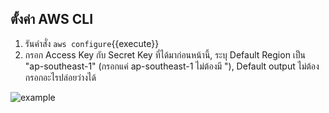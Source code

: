 ## ตั้งค่า AWS CLI
1. รันคำสั่ง `aws configure`{{execute}}
2. กรอก Access Key กับ Secret Key ที่ได้มาก่อนหน้านี้, ระบุ Default Region เป็น "ap-southeast-1" (กรอกแค่ ap-southeast-1 ไม่ต้องมี "), Default output ไม่ต้องกรอกอะไรปล่อยว่างได้

![example](/saranonuan/scenarios/lab9/assets/aws_configure_example.png)
